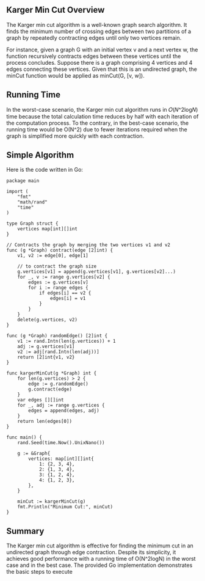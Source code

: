 ## Karger Min Cut Overview

The Karger min cut algorithm is a well-known graph search algorithm. It finds the minimum number of crossing edges between two partitions of a graph by repeatedly contracting edges until only two vertices remain.

For instance, given a graph G with an initial vertex v and a next vertex w, the function recursively contracts edges between these vertices until the process concludes. Suppose there is a graph comprising 4 vertices and 4 edges connecting these vertices. Given that this is an undirected graph, the minCut function would be applied as minCut(G, [v, w]).

## Running Time

In the worst-case scenario, the Karger min cut algorithm runs in
𝑂(𝑁^2log⁡𝑁) time because the total calculation time reduces by half with each iteration of the computation process. To the contrary, in the best-case scenario, the running time would be O(N^2) due to fewer iterations required when the graph is simplified more quickly with each contraction.

## Simple Algorithm

Here is the code written in Go:

```
package main

import (
    "fmt"
    "math/rand"
    "time"
)

type Graph struct {
    vertices map[int][]int
}

// Contracts the graph by merging the two vertices v1 and v2
func (g *Graph) contract(edge [2]int) {
    v1, v2 := edge[0], edge[1]

    // to contract the graph size
    g.vertices[v1] = append(g.vertices[v1], g.vertices[v2]...)
    for _, v := range g.vertices[v2] {
        edges := g.vertices[v]
        for i := range edges {
            if edges[i] == v2 {
                edges[i] = v1
            }
        }
    }
    delete(g.vertices, v2)
}

func (g *Graph) randomEdge() [2]int {
    v1 := rand.Intn(len(g.vertices)) + 1
    adj := g.vertices[v1]
    v2 := adj[rand.Intn(len(adj))]
    return [2]int{v1, v2}
}

func kargerMinCut(g *Graph) int {
    for len(g.vertices) > 2 {
        edge := g.randomEdge()
        g.contract(edge)
    }
    var edges [][]int
    for _, adj := range g.vertices {
        edges = append(edges, adj)
    }
    return len(edges[0])
}

func main() {
    rand.Seed(time.Now().UnixNano())

    g := &Graph{
        vertices: map[int][]int{
            1: {2, 3, 4},
            2: {1, 3, 4},
            3: {1, 2, 4},
            4: {1, 2, 3},
        },
    }

    minCut := kargerMinCut(g)
    fmt.Println("Minimum Cut:", minCut)
}
```

## Summary

The Karger min cut algorithm is effective for finding the minimum cut in an undirected graph through edge contraction. Despite its simplicity, it achieves good performance with a running time of
O(N^2logN) in the worst case and in the best case. The provided Go implementation demonstrates the basic steps to execute
